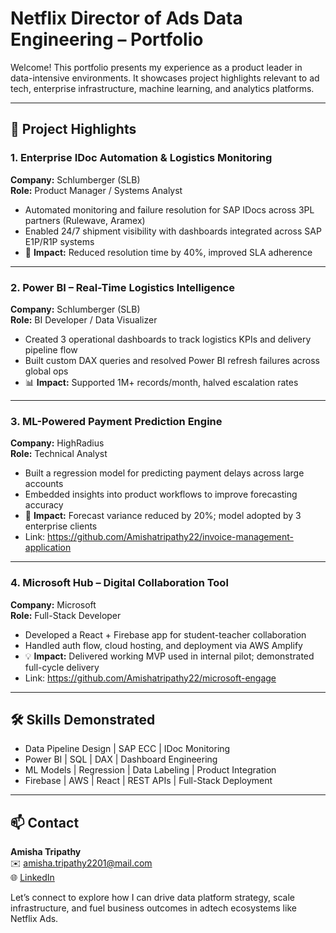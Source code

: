 
# Netflix Director of Ads Data Engineering – Portfolio

Welcome! This portfolio presents my experience as a product leader in data-intensive environments. It showcases project highlights relevant to ad tech, enterprise infrastructure, machine learning, and analytics platforms.

---

## 📌 Project Highlights

### 1. Enterprise IDoc Automation & Logistics Monitoring
**Company:** Schlumberger (SLB)  
**Role:** Product Manager / Systems Analyst  

- Automated monitoring and failure resolution for SAP IDocs across 3PL partners (Rulewave, Aramex)
- Enabled 24/7 shipment visibility with dashboards integrated across SAP E1P/R1P systems
- 🚀 **Impact:** Reduced resolution time by 40%, improved SLA adherence



---

### 2. Power BI – Real-Time Logistics Intelligence
**Company:** Schlumberger (SLB)  
**Role:** BI Developer / Data Visualizer  

- Created 3 operational dashboards to track logistics KPIs and delivery pipeline flow
- Built custom DAX queries and resolved Power BI refresh failures across global ops
- 📊 **Impact:** Supported 1M+ records/month, halved escalation rates



---

### 3. ML-Powered Payment Prediction Engine
**Company:** HighRadius  
**Role:** Technical Analyst   

- Built a regression model for predicting payment delays across large accounts
- Embedded insights into product workflows to improve forecasting accuracy
- 🤖 **Impact:** Forecast variance reduced by 20%; model adopted by 3 enterprise clients
- Link: https://github.com/Amishatripathy22/invoice-management-application
---

### 4. Microsoft Hub – Digital Collaboration Tool
**Company:** Microsoft  
**Role:** Full-Stack Developer   

- Developed a React + Firebase app for student-teacher collaboration
- Handled auth flow, cloud hosting, and deployment via AWS Amplify
- 💡 **Impact:** Delivered working MVP used in internal pilot; demonstrated full-cycle delivery
- Link: https://github.com/Amishatripathy22/microsoft-engage



---

## 🛠️ Skills Demonstrated
- Data Pipeline Design | SAP ECC | IDoc Monitoring
- Power BI | SQL | DAX | Dashboard Engineering
- ML Models | Regression | Data Labeling | Product Integration
- Firebase | AWS | React | REST APIs | Full-Stack Deployment

---

## 📫 Contact
**Amisha Tripathy**  
✉️ amisha.tripathy2201@mail.com  
🌐 [LinkedIn](https://www.linkedin.com/in/amisha-tripathy/)

Let’s connect to explore how I can drive data platform strategy, scale infrastructure, and fuel business outcomes in adtech ecosystems like Netflix Ads.
